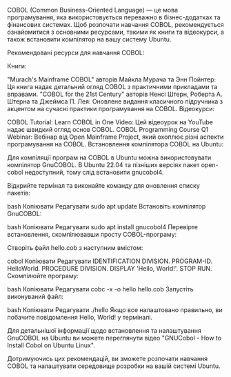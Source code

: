 COBOL (Common Business-Oriented Language) — це мова програмування, яка використовується переважно в бізнес-додатках та фінансових системах. Щоб розпочати навчання COBOL, рекомендується ознайомитися з основними ресурсами, такими як книги та відеокурси, а також встановити компілятор на вашу систему Ubuntu.

Рекомендовані ресурси для навчання COBOL:

Книги:

"Murach's Mainframe COBOL" авторів Майкла Мурача та Энн Пойнтер: Ця книга надає детальний огляд COBOL з практичними прикладами та вправами.
"COBOL for the 21st Century" авторів Ненсі Штерн, Роберта А. Штерна та Джеймса П. Лея: Оновлене видання класичного підручника з акцентом на сучасні практики програмування на COBOL.
Відеокурси:

COBOL Tutorial: Learn COBOL in One Video: Цей відеоурок на YouTube надає швидкий огляд основ COBOL.
COBOL Programming Course Q1 Webinar: Вебінар від Open Mainframe Project, який охоплює різні аспекти програмування на COBOL.
Встановлення компілятора COBOL на Ubuntu:

Для компіляції програм на COBOL в Ubuntu можна використовувати компілятор GnuCOBOL. В Ubuntu 22.04 та пізніших версіях пакет open-cobol недоступний, тому слід встановити gnucobol4.

Відкрийте термінал та виконайте команду для оновлення списку пакетів:

bash
Копіювати
Редагувати
sudo apt update
Встановіть компілятор GnuCOBOL:

bash
Копіювати
Редагувати
sudo apt install gnucobol4
Перевірте встановлення, скомпілювавши просту COBOL-програму:

Створіть файл hello.cob з наступним вмістом:

cobol
Копіювати
Редагувати
IDENTIFICATION DIVISION.
PROGRAM-ID. HelloWorld.
PROCEDURE DIVISION.
DISPLAY 'Hello, World!'.
STOP RUN.
Скомпілюйте програму:

bash
Копіювати
Редагувати
cobc -x -o hello hello.cob
Запустіть виконуваний файл:

bash
Копіювати
Редагувати
./hello
Якщо все налаштовано правильно, ви побачите повідомлення Hello, World! у терміналі.

Для детальнішої інформації щодо встановлення та налаштування GnuCOBOL на Ubuntu ви можете переглянути відео "GNUCobol - How to Install Cobol on Ubuntu Linux".

Дотримуючись цих рекомендацій, ви зможете розпочати навчання COBOL та налаштувати середовище розробки на вашій системі Ubuntu.
